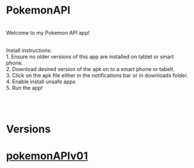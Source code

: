 # PokemonAPI

<br/>Welcome to my Pokemon API app!

<br/>Install instructions:
    <br/>1. Ensure no older versions of this app are installed on tablet or smart phone.
    <br/>2. Download desired version of the apk on to a smart phone or tabelt.
    <br/>3. Click on the apk file either in the notifications bar or in downloads folder.
    <br/>4. Enable install unsafe apps
    <br/>5. Run the app!
    
<br/><br/><h1>Versions<h1>
[pokemonAPIv01](https://github.com/jurdunnn/PokemonAPI/releases/download/0.1/pokemonAPI.apk)
